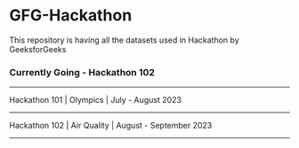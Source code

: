 # GFG-Hackathon
This repository is having all the datasets used in Hackathon by GeeksforGeeks

### Currently Going - Hackathon 102
---

Hackathon 101 | Olympics | July - August 2023

---

Hackathon 102 | Air Quality | August - September 2023

---
